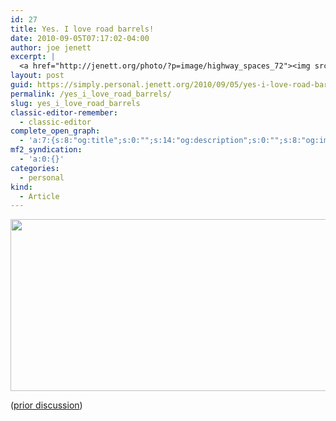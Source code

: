 ```yaml
---
id: 27
title: Yes. I love road barrels!
date: 2010-09-05T07:17:02-04:00
author: joe jenett
excerpt: |
  <a href="http://jenett.org/photo/?p=image/highway_spaces_72"><img src="http://jenett.org//photo.old/photos/barrels/highway_spaces_72.jpg" height="275" width="550" style="border:none;" /></a>
layout: post
guid: https://simply.personal.jenett.org/2010/09/05/yes-i-love-road-barrels/
permalink: /yes_i_love_road_barrels/
slug: yes_i_love_road_barrels
classic-editor-remember:
  - classic-editor
complete_open_graph:
  - 'a:7:{s:8:"og:title";s:0:"";s:14:"og:description";s:0:"";s:8:"og:image";s:0:"";s:7:"og:type";s:0:"";s:12:"twitter:card";s:7:"summary";s:19:"twitter:description";s:0:"";s:15:"twitter:creator";s:0:"";}'
mf2_syndication:
  - 'a:0:{}'
categories:
  - personal
kind:
  - Article
---
```

[<img loading="lazy" src="http://jenett.org//photo.old/photos/barrels/highway_spaces_72.jpg" height="275" width="550" style="border:none;" />](http://jenett.org/photo/?p=image/highway_spaces_72)

([prior discussion](https://disqus.com/home/discussion/jenettsimplypersonal/jenettsimplypersonal_yes_i_love_road_barrels/))